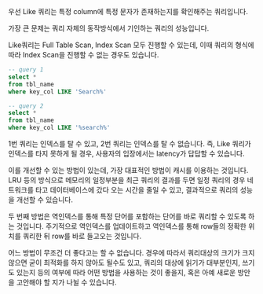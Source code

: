 
우선 Like 쿼리는 특정 column에 특정 문자가 존재하는지를 확인해주는 쿼리입니다. 

가장 큰 문제는 쿼리 자체의 동작방식에서 기인하는 쿼리의 성능입니다.

Like쿼리는 Full Table Scan, Index Scan 모두 진행할 수 있는데, 이때 쿼리의 형식에 따라 Index Scan을 진행할 수 없는 경우도 있습니다.

```sql
-- query 1
select * 
from tbl_name
where key_col LIKE 'Search%'

-- query 2
select *
from tbl_name
where key_col LIKE '%search%'
```

1번 쿼리는 인덱스를 탈 수 있고, 2번 쿼리는 인덱스를 탈 수 없습니다. 즉, Like 쿼리가 인덱스를 타지 못하게 될 경우, 사용자의 입장에서는 latency가 답답할 수 있습니다.

이를 개선할 수 있는 방법이 있는데, 가장 대표적인 방법이 캐시를 이용하는 것입니다. LRU 등의 방식으로 메모리의 일정부분을 최근 쿼리의 결과를 두면 일정 쿼리의 경우 네트워크를 타고 데이터베이스에 갔다 오는 시간을 줄일 수 있고, 결과적으로 쿼리의 성능을 개선할 수 있습니다. 

두 번째 방법은 역인덱스를 통해 특정 단어를 포함하는 단어를 바로 쿼리할 수 있도록 하는 것입니다. 주기적으로 역인덱스를 업데이트하고 역인덱스를 통해 row들의 정확한 위치를 쿼리한 뒤 row를 바로 들고오는 것입니다. 

어느 방법이 무조건 더 좋다고는 할 수 없습니다. 경우에 따라서 쿼리대상의 크기가 크지 않으면 굳이 최적화를 하지 않아도 될수도 있고, 쿼리의 대상에 읽기가 대부분인지, 쓰기도 있는지 등의 여부에 따라 어떤 방법을 사용하는 것이 좋을지, 혹은 아예 새로운 방안을 고안해야 할 지가 나뉠 수 있습니다.

